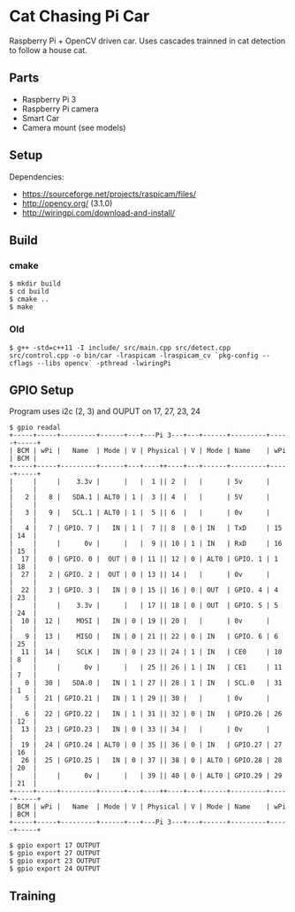 # Cat Chasing Pi Car

Raspberry Pi + OpenCV driven car. Uses cascades trainned in cat detection to follow a house cat.

## Parts

* Raspberry Pi 3
* Raspberry Pi camera
* Smart Car
* Camera mount (see models)

## Setup

Dependencies: 

* https://sourceforge.net/projects/raspicam/files/
* http://opencv.org/ (3.1.0)
* http://wiringpi.com/download-and-install/

## Build

### cmake

    $ mkdir build
    $ cd build
    $ cmake ..
    $ make  

### Old

    $ g++ -std=c++11 -I include/ src/main.cpp src/detect.cpp src/control.cpp -o bin/car -lraspicam -lraspicam_cv `pkg-config --cflags --libs opencv` -pthread -lwiringPi

## GPIO Setup

Program uses i2c (2, 3) and OUPUT on 17, 27, 23, 24

    $ gpio readal
    +-----+-----+---------+------+---+---Pi 3---+---+------+---------+-----+-----+
    | BCM | wPi |   Name  | Mode | V | Physical | V | Mode | Name    | wPi | BCM |
    +-----+-----+---------+------+---+----++----+---+------+---------+-----+-----+
    |     |     |    3.3v |      |   |  1 || 2  |   |      | 5v      |     |     |
    |   2 |   8 |   SDA.1 | ALT0 | 1 |  3 || 4  |   |      | 5V      |     |     |
    |   3 |   9 |   SCL.1 | ALT0 | 1 |  5 || 6  |   |      | 0v      |     |     |
    |   4 |   7 | GPIO. 7 |   IN | 1 |  7 || 8  | 0 | IN   | TxD     | 15  | 14  |
    |     |     |      0v |      |   |  9 || 10 | 1 | IN   | RxD     | 16  | 15  |
    |  17 |   0 | GPIO. 0 |  OUT | 0 | 11 || 12 | 0 | ALT0 | GPIO. 1 | 1   | 18  |
    |  27 |   2 | GPIO. 2 |  OUT | 0 | 13 || 14 |   |      | 0v      |     |     |
    |  22 |   3 | GPIO. 3 |   IN | 0 | 15 || 16 | 0 | OUT  | GPIO. 4 | 4   | 23  |
    |     |     |    3.3v |      |   | 17 || 18 | 0 | OUT  | GPIO. 5 | 5   | 24  |
    |  10 |  12 |    MOSI |   IN | 0 | 19 || 20 |   |      | 0v      |     |     |
    |   9 |  13 |    MISO |   IN | 0 | 21 || 22 | 0 | IN   | GPIO. 6 | 6   | 25  |
    |  11 |  14 |    SCLK |   IN | 0 | 23 || 24 | 1 | IN   | CE0     | 10  | 8   |
    |     |     |      0v |      |   | 25 || 26 | 1 | IN   | CE1     | 11  | 7   |
    |   0 |  30 |   SDA.0 |   IN | 1 | 27 || 28 | 1 | IN   | SCL.0   | 31  | 1   |
    |   5 |  21 | GPIO.21 |   IN | 1 | 29 || 30 |   |      | 0v      |     |     |
    |   6 |  22 | GPIO.22 |   IN | 1 | 31 || 32 | 0 | IN   | GPIO.26 | 26  | 12  |
    |  13 |  23 | GPIO.23 |   IN | 0 | 33 || 34 |   |      | 0v      |     |     |
    |  19 |  24 | GPIO.24 | ALT0 | 0 | 35 || 36 | 0 | IN   | GPIO.27 | 27  | 16  |
    |  26 |  25 | GPIO.25 |   IN | 0 | 37 || 38 | 0 | ALT0 | GPIO.28 | 28  | 20  |
    |     |     |      0v |      |   | 39 || 40 | 0 | ALT0 | GPIO.29 | 29  | 21  |
    +-----+-----+---------+------+---+----++----+---+------+---------+-----+-----+
    | BCM | wPi |   Name  | Mode | V | Physical | V | Mode | Name    | wPi | BCM |
    +-----+-----+---------+------+---+---Pi 3---+---+------+---------+-----+-----+

    $ gpio export 17 OUTPUT
    $ gpio export 27 OUTPUT
    $ gpio export 23 OUTPUT
    $ gpio export 24 OUTPUT
     
## Training